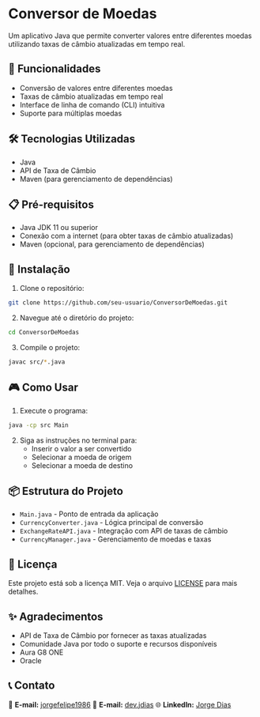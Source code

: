 # Conversor de Moedas

Um aplicativo Java que permite converter valores entre diferentes moedas utilizando taxas de câmbio atualizadas em tempo real.

## 🚀 Funcionalidades

- Conversão de valores entre diferentes moedas
- Taxas de câmbio atualizadas em tempo real
- Interface de linha de comando (CLI) intuitiva
- Suporte para múltiplas moedas

## 🛠️ Tecnologias Utilizadas

- Java
- API de Taxa de Câmbio
- Maven (para gerenciamento de dependências)

## 📋 Pré-requisitos

- Java JDK 11 ou superior
- Conexão com a internet (para obter taxas de câmbio atualizadas)
- Maven (opcional, para gerenciamento de dependências)

## 🔧 Instalação

1. Clone o repositório:
```bash
git clone https://github.com/seu-usuario/ConversorDeMoedas.git
```

2. Navegue até o diretório do projeto:
```bash
cd ConversorDeMoedas
```

3. Compile o projeto:
```bash
javac src/*.java
```

## 🎮 Como Usar

1. Execute o programa:
```bash
java -cp src Main
```

2. Siga as instruções no terminal para:
   - Inserir o valor a ser convertido
   - Selecionar a moeda de origem
   - Selecionar a moeda de destino
  

## 📦 Estrutura do Projeto

- `Main.java` - Ponto de entrada da aplicação
- `CurrencyConverter.java` - Lógica principal de conversão
- `ExchangeRateAPI.java` - Integração com API de taxas de câmbio
- `CurrencyManager.java` - Gerenciamento de moedas e taxas

## 📝 Licença

Este projeto está sob a licença MIT. Veja o arquivo [LICENSE](LICENSE) para mais detalhes.

## ✨ Agradecimentos

- API de Taxa de Câmbio por fornecer as taxas atualizadas
- Comunidade Java por todo o suporte e recursos disponíveis
- Aura G8 ONE
- Oracle

## 📞 Contato

📧 **E-mail:** [jorgefelipe1986](mailto:jorgefelipe1986@gmail.com)
📧 **E-mail:** [dev.jdias](mailto:dev.jdias@gmail.com)
🌐 **LinkedIn:** [Jorge Dias](https://www.linkedin.com/in/jorge-dias-66117629b/)
